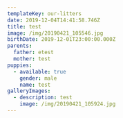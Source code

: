 ```yaml
---
templateKey: our-litters
date: 2019-12-04T14:41:58.746Z
title: test
image: /img/20190421_105546.jpg
birthDate: 2019-12-01T23:00:00.000Z
parents:
  father: etest
  mother: test
puppies:
  - available: true
    gender: male
    name: test
galleryImages:
  - description: test
    image: /img/20190421_105924.jpg
---
```


